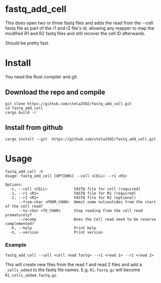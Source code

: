 # fastq_add_cell


This does open two or three fastq files and adds the read from the --cell fastq file as part of the r1 and r2 file's id, allowing any mapper to map the modified R1 and R2 fastq files and still recover the cell ID afterwards.

Should be pretty fast.

# Install

You need the Rust compiler and git.

## Download the repo and compile

```
git clone https://github.com/stela2502/fastq_add_cell.git
cd fastq_add_cell
cargo build -r
```

## Install from github

```
cargo install --git  https://github.com/stela2502/fastq_add_cell.git
```


# Usage


```
fastq_add_cell -h
Usage: fastq_add_cell [OPTIONS] --cell <CELL> --r1 <R1>

Options:
  -c, --cell <CELL>            FASTQ file for cell (required)
  -1, --r1 <R1>                FASTQ file for R1 (required)
  -2, --r2 <R2>                FASTQ file for R2 (optional)
      --from-char <FROM_CHAR>  Ommit some nulceotides from the start of the cell read?
      --to-char <TO_CHAR>      Stop reading from the cell read prematurely?
      --recomp                 Does the Cell read need to be reverse complemented?
  -h, --help                   Print help
  -V, --version                Print version
```

### Example

```
fastq_add_cell --cell <cell read fastq> --r1 <read 1> --r2 <read 2>
```

This will create new files from the read 1 and read 2 files and add a ``_cells_added`` to the fastq file names.
E.g. ``R1.fastq.gz`` will become ``R1_cells_added.fastq.gz``.
